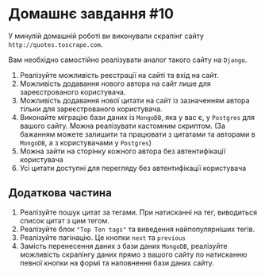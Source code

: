 # Домашнє завдання #10
У минулій домашній роботі ви виконували скрапінг сайту `http://quotes.toscrape.com`.

Вам необхідно самостійно реалізувати аналог такого сайту на `Django`.

1. Реалізуйте можливість реєстрації на сайті та вхід на сайт.
2. Можливість додавання нового автора на сайт лише для зареєстрованого користувача.
3. Можливість додавання нової цитати на сайт із зазначенням автора тільки для зареєстрованого користувача.
4. Виконайте міграцію бази даних із `MongoDB`, яка у вас є, у `Postgres` для вашого сайту. Можна реалізувати кастомним скриптом. (За бажанням можете залишити та працювати з цитатами та авторами в `MongoDB`, а з користувачами у `Postgres`)
5. Можна зайти на сторінку кожного автора без автентифікації користувача
6. Усі цитати доступні для перегляду без автентифікації користувача

## Додаткова частина
1. Реалізуйте пошук цитат за тегами. При натисканні на тег, виводиться список цитат з цим тегом.
2. Реалізуйте блок `"Top Ten tags"` та виведення найпопулярніших тегів.
3. Реалізуйте пагінацію. Це кнопки `next` та `previous`
4. Замість перенесення даних з бази даних `MongoDB`, реалізуйте можливість скрапінгу даних прямо з вашого сайту по натисканню певної кнопки на формі та наповнення бази даних сайту.